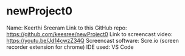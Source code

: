 # newProject0
Name: Keerthi Sreeram
Link to this GitHub repo: https://github.com/keesree/newProject0
Link to screencast video: https://youtu.be/Jd14cwzZ34Q
Screencast software: Scre.io (screen recorder extension for chrome)
IDE used: VS Code

